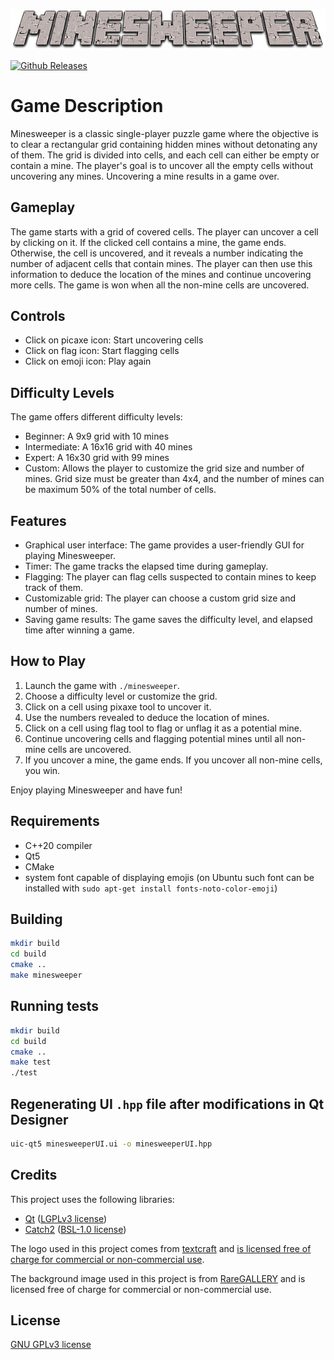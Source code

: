 <a id="top"></a>
![Minesweeper logo](resources/images/MINESWEEPER.png)


[![Github Releases](https://img.shields.io/badge/release-v1.0-brightgreen)](https://gitlab-stud.elka.pw.edu.pl/mmachnik/minesweeper)

# Game Description
Minesweeper is a classic single-player puzzle game where the objective is to clear a rectangular grid containing hidden mines without detonating any of them. The grid is divided into cells, and each cell can either be empty or contain a mine. The player's goal is to uncover all the empty cells without uncovering any mines. Uncovering a mine results in a game over.

## Gameplay
The game starts with a grid of covered cells. The player can uncover a cell by clicking on it. If the clicked cell contains a mine, the game ends. Otherwise, the cell is uncovered, and it reveals a number indicating the number of adjacent cells that contain mines. The player can then use this information to deduce the location of the mines and continue uncovering more cells. The game is won when all the non-mine cells are uncovered.

## Controls
 - Click on picaxe icon: Start uncovering cells
 - Click on flag icon: Start flagging cells
 - Click on emoji icon: Play again

## Difficulty Levels
The game offers different difficulty levels:
 - Beginner: A 9x9 grid with 10 mines
 - Intermediate: A 16x16 grid with 40 mines
 - Expert: A 16x30 grid with 99 mines
 - Custom: Allows the player to customize the grid size and number of mines. Grid size must be greater than 4x4, and the number of mines can be maximum 50% of the total number of cells.

## Features
 - Graphical user interface: The game provides a user-friendly GUI for playing Minesweeper.
 - Timer: The game tracks the elapsed time during gameplay.
 - Flagging: The player can flag cells suspected to contain mines to keep track of them.
 - Customizable grid: The player can choose a custom grid size and number of mines.
 - Saving game results: The game saves the difficulty level, and elapsed time after winning a game.

## How to Play
1. Launch the game with `./minesweeper`.
2. Choose a difficulty level or customize the grid.
3. Click on a cell using pixaxe tool to uncover it.
4. Use the numbers revealed to deduce the location of mines.
5. Click on a cell using flag tool to flag or unflag it as a potential mine.
6. Continue uncovering cells and flagging potential mines until all non-mine cells are uncovered.
7. If you uncover a mine, the game ends. If you uncover all non-mine cells, you win.

Enjoy playing Minesweeper and have fun!

## Requirements
- C++20 compiler
- Qt5
- CMake
- system font capable of displaying emojis (on Ubuntu such font can be installed with `sudo apt-get install fonts-noto-color-emoji`)

## Building
```sh
mkdir build
cd build
cmake ..
make minesweeper
```

## Running tests
```sh
mkdir build
cd build
cmake ..
make test
./test
```

## Regenerating UI `.hpp` file after modifications in Qt Designer
```sh
uic-qt5 minesweeperUI.ui -o minesweeperUI.hpp
```

## Credits
This project uses the following libraries:

- [Qt](https://www.qt.io/) ([LGPLv3 license](https://www.gnu.org/licenses/lgpl-3.0.en.html))
- [Catch2](https://github.com/catchorg/Catch2) ([BSL-1.0 license](https://github.com/catchorg/Catch2/blob/devel/LICENSE.txt))

The logo used in this project comes from [textcraft](https://textcraft.net) and [is licensed free of charge for commercial or non-commercial use](https://textcraft.net/privacy.php).

The background image used in this project is from [RareGALLERY](https://rare-gallery.com) and is licensed free of charge for commercial or non-commercial use.

## License
[GNU GPLv3 license](https://www.gnu.org/licenses/gpl-3.0.html)
